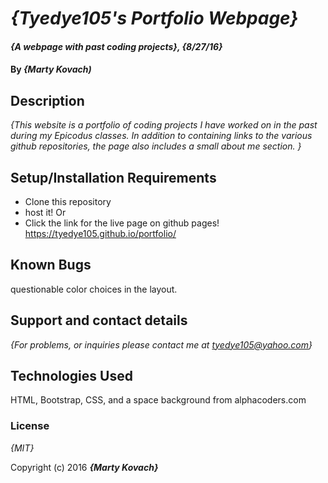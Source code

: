 # _{Tyedye105's Portfolio Webpage}_

#### _{A webpage with past coding projects}, {8/27/16}_

#### By _**{Marty Kovach)**_

## Description

_{This website is a portfolio of coding projects I have worked on in the past during my Epicodus classes. In addition to containing links to the various github repositories, the page also includes a small about me section.  }_

## Setup/Installation Requirements

* Clone this repository
* host it!
      Or
* Click the link for the live page on github pages!
https://tyedye105.github.io/portfolio/


## Known Bugs

questionable color choices in the layout.

## Support and contact details

_{For problems, or inquiries please contact me at tyedye105@yahoo.com}_

## Technologies Used
HTML, Bootstrap, CSS, and a space background from alphacoders.com

### License

*{MIT}*

Copyright (c) 2016 **_{Marty Kovach}_**
